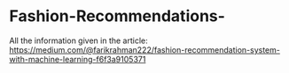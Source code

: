 # Fashion-Recommendations-
All the information given in the article:
https://medium.com/@farikrahman222/fashion-recommendation-system-with-machine-learning-f6f3a9105371
